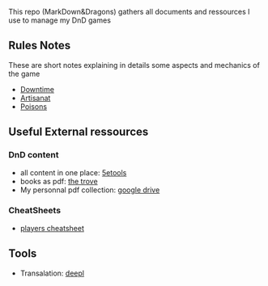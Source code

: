 This repo (MarkDown&Dragons) gathers all documents and ressources I use to manage my DnD games

## Rules Notes
These are short notes explaining in details some aspects and mechanics of the game
- [Downtime](./rules_notes/downtime.md)
- [Artisanat](./rules_notes/artisanat.md)
- [Poisons](./rules_notes/poisons.md)

## Useful External ressources

### DnD content
- all content in one place: [5etools](https://5e.tools)
- books as pdf: [the trove](https://thetrove.is/Books/Dungeons%20%26%20Dragons%20%5Bmulti%5D/5th%20Edition%20%285e%29/Core/)
- My personnal pdf collection: [google drive](https://drive.google.com/drive/folders/1UG_oDEpwV1EgzwlVToeorw-EO0wOmHTI)

### CheatSheets
- [players cheatsheet](https://crobi.github.io/dnd5e-quickref/preview/quickref.html)

## Tools
- Transalation: [deepl](deepl.com)

